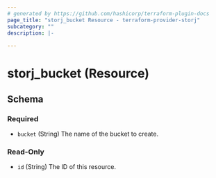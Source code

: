 ```yaml
---
# generated by https://github.com/hashicorp/terraform-plugin-docs
page_title: "storj_bucket Resource - terraform-provider-storj"
subcategory: ""
description: |-
  
---
```


# storj_bucket (Resource)





<!-- schema generated by tfplugindocs -->
## Schema

### Required

- `bucket` (String) The name of the bucket to create.

### Read-Only

- `id` (String) The ID of this resource.


